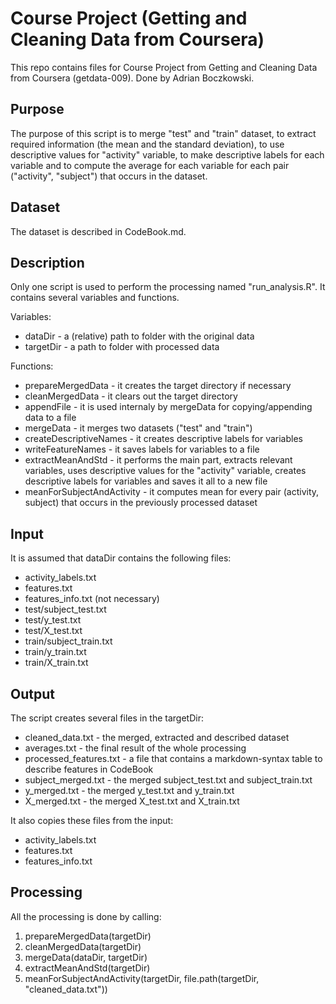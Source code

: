 # Course Project (Getting and Cleaning Data from Coursera)
This repo contains files for Course Project from Getting and Cleaning Data from Coursera (getdata-009). Done by Adrian Boczkowski.

## Purpose

The purpose of this script is to merge "test" and "train" dataset, to extract required information (the mean and the standard deviation), to use descriptive values for "activity" variable, to make descriptive labels for each variable and to compute the average for each variable for each pair ("activity", "subject") that occurs in the dataset.

## Dataset
The dataset is described in CodeBook.md.

## Description

Only one script is used to perform the processing named "run_analysis.R". It contains several variables and functions.

Variables:
* dataDir - a (relative) path to folder with the original data
* targetDir - a path to folder with processed data

Functions:
* prepareMergedData - it creates the target directory if necessary
* cleanMergedData - it clears out the target directory
* appendFile - it is used internaly by mergeData for copying/appending data to a file
* mergeData - it merges two datasets ("test" and "train")
* createDescriptiveNames - it creates descriptive labels for variables
* writeFeatureNames - it saves labels for variables to a file
* extractMeanAndStd - it performs the main part, extracts relevant variables, uses descriptive values for the "activity" variable, creates descriptive labels for variables and saves it all to a new file
* meanForSubjectAndActivity - it computes mean for every pair (activity, subject) that occurs in the previously processed dataset

## Input

It is assumed that dataDir contains the following files:
* activity_labels.txt
* features.txt
* features_info.txt (not necessary)
* test/subject_test.txt
* test/y_test.txt
* test/X_test.txt
* train/subject_train.txt
* train/y_train.txt
* train/X_train.txt

## Output

The script creates several files in the targetDir:
* cleaned_data.txt - the merged, extracted and described dataset
* averages.txt - the final result of the whole processing
* processed_features.txt - a file that contains a markdown-syntax table to describe features in CodeBook
* subject_merged.txt - the merged subject_test.txt and subject_train.txt
* y_merged.txt - the merged y_test.txt and y_train.txt
* X_merged.txt - the merged X_test.txt and X_train.txt

It also copies these files from the input:
* activity_labels.txt
* features.txt
* features_info.txt

## Processing

All the processing is done by calling:

1. prepareMergedData(targetDir)
2. cleanMergedData(targetDir)
3. mergeData(dataDir, targetDir)
4. extractMeanAndStd(targetDir)
5. meanForSubjectAndActivity(targetDir, file.path(targetDir, "cleaned_data.txt"))